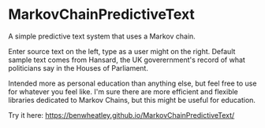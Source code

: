 # MarkovChainPredictiveText
A simple predictive text system that uses a Markov chain.

Enter source text on the left, type as a user might on the right. Default sample text comes from Hansard, the UK goverernment's record of what politicians say in the Houses of Parliament.

Intended more as personal education than anything else, but feel free to use for whatever you feel like. I'm sure there are more efficient and flexible libraries dedicated to Markov Chains, but this might be useful for education.

Try it here: https://benwheatley.github.io/MarkovChainPredictiveText/
